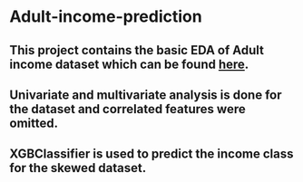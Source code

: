 # Adult-income-prediction
## This project contains the basic EDA of Adult income dataset which can be found [here](https://www.kaggle.com/datasets/wenruliu/adult-income-dataset).
## Univariate and multivariate analysis is done for the dataset and correlated features were omitted.
## XGBClassifier is used to predict the income class for the skewed dataset.